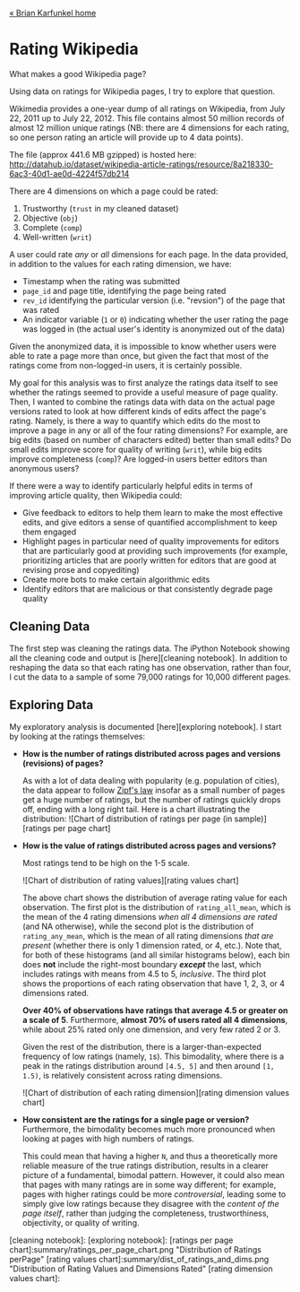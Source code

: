 [&laquo; Brian Karfunkel home](http://bkfunk.github.io)

Rating Wikipedia
===========

What makes a good Wikipedia page?

Using data on ratings for Wikipedia pages, I try to explore that question.

Wikimedia provides a one-year dump of all ratings on Wikipedia, from July 22, 2011 up to July 22, 2012. This file contains almost 50 million records of almost 12 million unique ratings (NB: there are 4 dimensions for each rating, so one person rating an article will provide up to 4 data points).

The file (approx 441.6 MB gzipped) is hosted here:
http://datahub.io/dataset/wikipedia-article-ratings/resource/8a218330-6ac3-40d1-ae0d-4224f57db214

There are 4 dimensions on which a page could be rated:
1. Trustworthy (`trust` in my cleaned dataset)
2. Objective (`obj`)
3. Complete (`comp`)
4. Well-written (`writ`)

A user could rate _any_ or _all_ dimensions for each page. In the data provided, in addition to the values for each rating dimension, we have:
* Timestamp when the rating was submitted
* `page_id` and page title, identifying the page being rated
* `rev_id` identifying the particular version (i.e. "revsion") of the page that was rated
* An indicator variable (`1` or `0`) indicating whether the user rating the page was logged in (the actual user's identity is anonymized out of the data)

Given the anonymized data, it is impossible to know whether users were able to rate a page more than once, but given the fact that most of the ratings come from non-logged-in users, it is certainly possible.

My goal for this analysis was to first analyze the ratings data itself to see whether the ratings seemed to provide a useful measure of page quality. Then, I wanted to combine the ratings data with data on the actual page versions rated to look at how different kinds of edits affect the page's rating. Namely, is there a way to quantify which edits do the most to improve a page in any or all of the four rating dimensions? For example, are big edits (based on number of characters edited) better than small edits? Do small edits improve score for quality of writing (`writ`), while big edits improve completeness (`comp`)? Are logged-in users better editors than anonymous users?

If there were a way to identify particularly helpful edits in terms of improving article quality, then Wikipedia could:
* Give feedback to editors to help them learn to make the most effective edits, and give editors a sense of quantified accomplishment to keep them engaged
* Highlight pages in particular need of quality improvements for editors that are particularly good at providing such improvements (for example, prioritizing articles that are poorly written for editors that are good at revising prose and copyediting)
* Create more bots to make certain algorithmic edits
* Identify editors that are malicious or that consistently degrade page quality

## Cleaning Data
The first step was cleaning the ratings data. The iPython Notebook showing all the cleaning code and output is [here][cleaning notebook]. In addition to reshaping the data so that each rating has one observation, rather than four, I cut the data to a sample of some 79,000 ratings for 10,000 different pages.

## Exploring Data
My exploratory analysis is documented [here][exploring notebook]. I start by looking at the ratings themselves:
+ __How is the number of ratings distributed across pages and versions (revisions) of pages?__
  
  As with a lot of data dealing with popularity (e.g. population of cities), the data appear to follow [Zipf's law](https://en.wikipedia.org/wiki/Zipf's_law) insofar as a small number of pages get a huge number of ratings, but the number of ratings quickly drops off, ending with a long right tail. Here is a chart illustrating the distribution:
![Chart of distribution of ratings per page (in sample)][ratings per page chart]

+ __How is the value of ratings distributed across pages and versions?__

  Most ratings tend to be high on the 1-5 scale.
  
  ![Chart of distribution of rating values][rating values chart]
  
  The above chart shows the distribution of average rating value for each observation. The first plot is the distribution of `rating_all_mean`, which is the mean of the 4 rating dimensions *when all 4 dimensions are rated* (and NA otherwise), while the second plot is the distribution of `rating_any_mean`, which is the mean of all rating dimensions *that are present* (whether there is only 1 dimension rated, or 4, etc.). Note that, for both of these histograms (and all similar histograms below), each bin does __not__ include the right-most boundary __*except*__ the last, which includes ratings with means from 4.5 to 5, *inclusive*. The third plot shows the proportions of each rating observation that have 1, 2, 3, or 4 dimensions rated.
  
  __Over 40% of observations have ratings that average 4.5 or greater on a scale of 5__. Furthermore, __almost 70% of users rated all 4 dimensions__, while about 25% rated only one dimension, and very few rated 2 or 3.
  
  Given the rest of the distribution, there is a larger-than-expected frequency of low ratings (namely, `1`s). This bimodality, where there is a peak in the ratings distribution around `[4.5, 5]` and then around `[1, 1.5)`, is relatively consistent across rating dimensions.
  
  ![Chart of distribution of each rating dimension][rating dimension values chart]
  
  
  
+ __How consistent are the ratings for a single page or version?__
Furthermore, the bimodality becomes much more pronounced when looking at pages with high numbers of ratings.
  
  
  This could mean that having a higher `N`, and thus a theoretically more reliable measure of the true ratings distribution, results in a clearer picture of a fundamental, bimodal pattern. However, it could also mean that pages with many ratings are in some way different; for example, pages with higher ratings could be more *controversial*, leading some to simply give low ratings because they disagree with the *content of the page itself*, rather than judging the completeness, trustworthiness, objectivity, or quality of writing.

[cleaning notebook]:
[exploring notebook]:
[ratings per page chart]:summary/ratings_per_page_chart.png "Distribution of Ratings perPage"
[rating values chart]:summary/dist_of_ratings_and_dims.png "Distribution of Rating Values and Dimensions Rated"
[rating dimension values chart]: 


